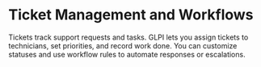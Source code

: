 # Ticket Management and Workflows

Tickets track support requests and tasks. GLPI lets you assign tickets to technicians, set priorities, and record work done. You can customize statuses and use workflow rules to automate responses or escalations.
